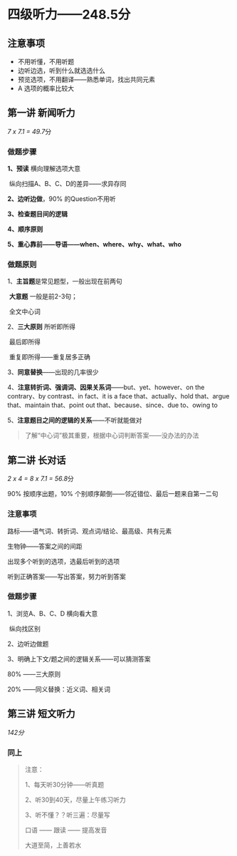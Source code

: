 # 四级听力——248.5分

## 注意事项

- 不用听懂，不用听题
- 边听边选，听到什么就选选什么
- 预览选项，不用翻译——熟悉单词，找出共同元素
- A 选项的概率比较大

## 第一讲  新闻听力

*7 x 7.1 = 49.7*分

### 做题步骤

**1、预读**	横向理解选项大意

​		纵向扫描A、B、C、D的差异——求异存同

**2、边听边做**，90% 的Question不用听

**3、检查题目间的逻辑**

**4、顺序原则**

**5、重心靠前——导语——when、where、why、what、who**

### 做题原则

1、**主旨题**是常见题型，一般出现在前两句

​      **大意题**	一般是前2-3句；

​			全文中心词

2、**三大原则**	所听即所得

​			最后即所得

​			重复即所得——重复居多正确

3、**同意替换**——出现的几率很少

4、**注意转折词、强调词、因果关系词**——but、yet、however、on the contrary、by contrast、in fact、it is a face that、actually、hold that、argue that、maintain that、point out that、because、since、due to、owing to

5、**注意题目之间的逻辑的关系**——不听就能做对

> 了解“中心词”极其重要，根据中心词判断答案——没办法的办法

## 第二讲  长对话

*2 x 4 = 8 x 7.1 = 56.8*分

90% 按顺序出题，10% 个别顺序颠倒——邻近错位、最后一题来自第一二句

### 注意事项

路标——语气词、转折词、观点词/结论、最高级、共有元素

生物钟——答案之间的间距

出现多个听到的选项，选最后听到的选项

听到正确答案——写出答案，努力听到答案

### 做题步骤

1、浏览A、B、C、D  横向看大意

​				      纵向找区别

2、边听边做题

3、明确上下文/题之间的逻辑关系——可以猜测答案

80% ——三大原则

20% ——同义替换：近义词、相关词

## 第三讲  短文听力

*142分*

### 同上



> 注意：
>
> 1、每天听30分钟——听真题
>
> 2、听30到40天，尽量上午练习听力
>
> 3、听不懂？？听三遍：尽量写
>
> 口语 —— 跟读 —— 提高发音
>
> 大道至简，上善若水